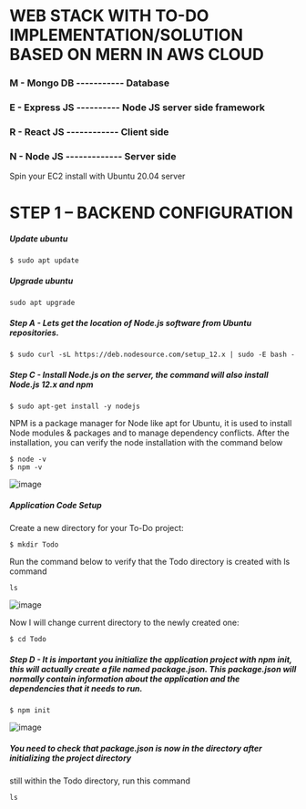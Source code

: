 # WEB STACK WITH TO-DO IMPLEMENTATION/SOLUTION BASED ON MERN IN AWS CLOUD
### M - Mongo DB ----------- Database
### E - Express JS ---------- Node JS server side framework
### R - React JS ------------ Client side
### N - Node JS ------------- Server side

Spin your EC2 install with Ubuntu 20.04 server

# STEP 1 – BACKEND CONFIGURATION

##### Update ubuntu
```
$ sudo apt update
```
##### Upgrade ubuntu
```
sudo apt upgrade
```
##### Step A - Lets get the location of Node.js software from Ubuntu repositories.
```
$ sudo curl -sL https://deb.nodesource.com/setup_12.x | sudo -E bash -
```
##### Step C - Install Node.js on the server, the command will also install Node.js 12.x and npm
```
$ sudo apt-get install -y nodejs
```
NPM is a package manager for Node like apt for Ubuntu, it is used to install Node modules & packages and to manage dependency conflicts.
After the installation, you can verify the node installation with the command below
```
$ node -v
$ npm -v
```
![image](https://user-images.githubusercontent.com/56724044/128393132-a5bbe16d-bc17-473e-94ce-0e0194a3194b.png)

##### Application Code Setup
Create a new directory for your To-Do project:
```
$ mkdir Todo
```
Run the command below to verify that the Todo directory is created with ls command
```
ls
```
![image](https://user-images.githubusercontent.com/56724044/128394208-30dae36c-e9ea-404a-a4b4-bc2e97ad1eb3.png)

Now I will change current directory to the newly created one:
```
$ cd Todo
```
##### Step D - It is important you initialize the application project with npm init, this will actually create a file named package.json. This package.json will normally contain information about the application and the dependencies that it needs to run.
```
$ npm init
```
![image](https://user-images.githubusercontent.com/56724044/128399534-799ae92d-258a-4582-99ec-4a48b2b7c317.png)

##### You need to check that package.json is now in the directory after initializing the project directory
still within the Todo directory, run this command
```
ls
```
